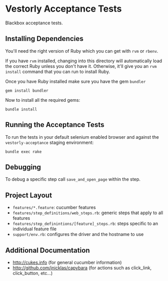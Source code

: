 # Vestorly Acceptance Tests

Blackbox acceptance tests.

## Installing Dependencies

You'll need the right version of Ruby which you can get with `rvm` or `rbenv`.

If you have `rvm` installed, changing into this directory will automatically load the correct Ruby unless you don't have it. Otherwise, it'll give you an `rvm install` command that you can run to install Ruby.

Once you have Ruby installed make sure you have the gem `bundler`

    gem install bundler

Now to install all the required gems:

    bundle install

## Running the Acceptance Tests

To run the tests in your default selenium enabled browser and against the `vestorly-acceptance` staging environment:

    bundle exec rake

## Debugging

To debug a specific step call `save_and_open_page` within the step.

## Project Layout

* `features/*.feature`: cucumber features
* `features/step_definitions/web_steps.rb`: generic steps that apply to all features
* `features/step_definintions/[feature]_steps.rb`: steps specific to an individual feature file
* `support/env.rb`: configures the driver and the hostname to use

## Additional Documentation

* <http://cukes.info> (for general cucumber information)
* <http://github.com/jnicklas/capybara> (for actions such as click_link, click_button, etc...)
